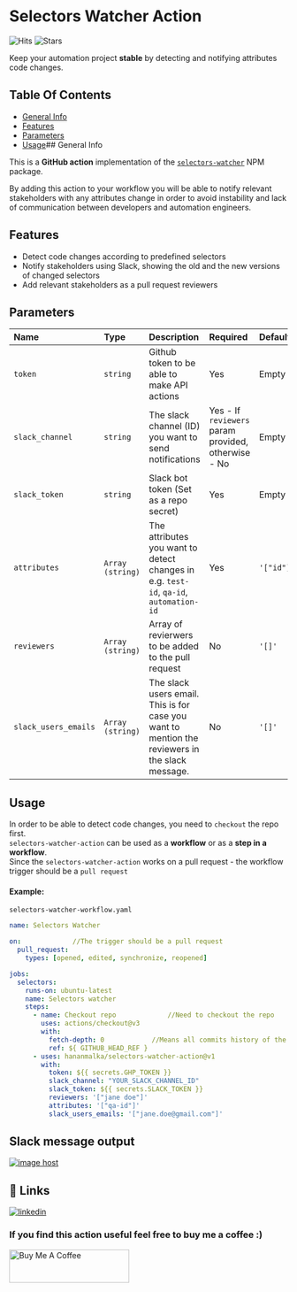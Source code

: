 
# Selectors Watcher Action

![Hits](https://hits.seeyoufarm.com/api/count/incr/badge.svg?url=https%3A%2F%2Fgithub.com%2Fhananmalka1212%2Fhit-counter&count_bg=%2379C83D&title_bg=%23555555&icon=&icon_color=%23961212&title=hits&edge_flat=false)
![Stars](https://img.shields.io/github/stars/hananmalka/selectors-watcher-action)

Keep your automation project **stable** by detecting and notifying attributes code changes.


## Table Of Contents

* [General Info](#general-info)
* [Features](#features)
* [Parameters](#input-parameters)
* [Usage](#usage)## General Info

This is a **GitHub action** implementation of the [`selectors-watcher`](https://github.com/hananmalka/selectors-watcher) NPM package.

By adding this action to your workflow you will be able to notify relevant stakeholders with any attributes change in order to avoid instability and lack of communication between developers and automation engineers.
## Features
* Detect code changes according to predefined selectors
* Notify stakeholders using Slack, showing the old and the new versions of changed selectors
* Add relevant stakeholders as a pull request reviewers
## Parameters




| Name | Type     | Description |         Required        | Default|
| :-------- | :------- |:------------ |:------------------------- |:-----------|
| `token` | `string` |Github token to be able to make API actions | Yes | Empty |
| `slack_channel` | `string` | The slack channel (ID) <br />you want to send notifications | Yes - If `reviewers` param provided,<br />otherwise - No | Empty |
| `slack_token` | `string` | Slack bot token (Set as a repo secret) | Yes | Empty |
|`attributes` | `Array (string)` | The attributes you want to detect changes in <br />e.g. `test-id`, `qa-id`, `automation-id`| Yes | `'["id"]'` |
|`reviewers`| `Array (string)`| Array of revierwers to be added to the pull request| No| `'[]'`
|`slack_users_emails` | `Array (string)` | The slack users email. <br />This is for case you want to mention the reviewers in the slack message. | No | `'[]'` |


## Usage

In order to be able to detect code changes, you need to `checkout` the repo first.  
`selectors-watcher-action` can be used as a **workflow** or as a **step in a workflow**.  
Since the `selectors-watcher-action` works on a pull request - the workflow trigger should be a `pull request`


#### Example:
```selectors-watcher-workflow.yaml```
```yaml
name: Selectors Watcher

on:             //The trigger should be a pull request
  pull_request:
    types: [opened, edited, synchronize, reopened]

jobs:
  selectors:
    runs-on: ubuntu-latest
    name: Selectors watcher
    steps:
      - name: Checkout repo             //Need to checkout the repo
        uses: actions/checkout@v3
        with:
          fetch-depth: 0            //Means all commits history of the current branch
          ref: ${ GITHUB_HEAD_REF }
      - uses: hananmalka/selectors-watcher-action@v1
        with:
          token: ${{ secrets.GHP_TOKEN }}
          slack_channel: "YOUR_SLACK_CHANNEL_ID"
          slack_token: ${{ secrets.SLACK_TOKEN }}
          reviewers: '["jane doe"]'
          attributes: '["qa-id"]'
          slack_users_emails: '["jane.doe@gmail.com"]'
```


## Slack message output

<a href="https://imgbox.com/h7G3Gtbx" target="_blank"><img src="https://images2.imgbox.com/98/6b/h7G3Gtbx_o.png" alt="image host"/></a>
## 🔗 Links
[![linkedin](https://img.shields.io/badge/linkedin-0A66C2?style=for-the-badge&logo=linkedin&logoColor=white)](https://www.linkedin.com/hananmalka)



### If you find this action useful feel free to buy me a coffee :)

<a href="https://www.buymeacoffee.com/hananmalka" target="_blank"><img src="https://cdn.buymeacoffee.com/buttons/v2/default-yellow.png" alt="Buy Me A Coffee" style="height: 60px !important;width: 217px !important;" ></a>
